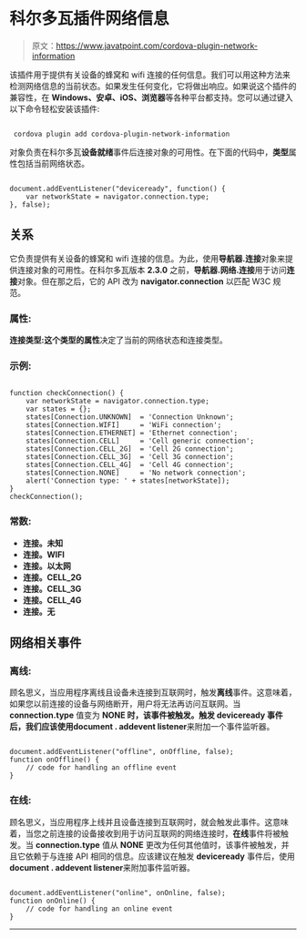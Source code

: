 # 科尔多瓦插件网络信息

> 原文：<https://www.javatpoint.com/cordova-plugin-network-information>

该插件用于提供有关设备的蜂窝和 wifi 连接的任何信息。我们可以用这种方法来检测网络信息的当前状态。如果发生任何变化，它将做出响应。如果说这个插件的兼容性，在 **Windows、安卓、iOS、浏览器**等各种平台都支持。您可以通过键入以下命令轻松安装该插件:

```

 cordova plugin add cordova-plugin-network-information

```

对象负责在科尔多瓦**设备就绪**事件后连接对象的可用性。在下面的代码中，**类型**属性包括当前网络状态。

```

document.addEventListener("deviceready", function() {
    var networkState = navigator.connection.type;
}, false);

```

## 关系

它负责提供有关设备的蜂窝和 wifi 连接的信息。为此，使用**导航器.连接**对象来提供连接对象的可用性。在科尔多瓦版本 **2.3.0** 之前，**导航器.网络.连接**用于访问**连接**对象。但在那之后，它的 API 改为 **navigator.connection** 以匹配 W3C 规范。

### 属性:

**连接类型:**这个**类型的属性**决定了当前的网络状态和连接类型。

### 示例:

```

function checkConnection() {
    var networkState = navigator.connection.type;
    var states = {};
    states[Connection.UNKNOWN]  = 'Connection Unknown';
    states[Connection.WIFI]     = 'WiFi connection';    
    states[Connection.ETHERNET] = 'Ethernet connection';
    states[Connection.CELL]     = 'Cell generic connection';
    states[Connection.CELL_2G]  = 'Cell 2G connection';
    states[Connection.CELL_3G]  = 'Cell 3G connection';
    states[Connection.CELL_4G]  = 'Cell 4G connection';
    states[Connection.NONE]     = 'No network connection';
    alert('Connection type: ' + states[networkState]);
}
checkConnection();

```

### 常数:

*   **连接。未知**
*   **连接。WIFI**
*   **连接。以太网**
*   **连接。CELL_2G**
*   **连接。CELL_3G**
*   **连接。CELL_4G**
*   **连接。无**

## 网络相关事件

### 离线:

顾名思义，当应用程序离线且设备未连接到互联网时，触发**离线**事件。这意味着，如果您以前连接的设备与网络断开，用户将无法再访问互联网。当 **connection.type** 值变为 **NONE 时，**该事件被触发。触发 **deviceready** 事件后，我们应该使用**document . addevent listener**来附加一个事件监听器。

```

document.addEventListener("offline", onOffline, false);
function onOffline() {
    // code for handling an offline event
}

```

### 在线:

顾名思义，当应用程序上线并且设备连接到互联网时，就会触发此事件。这意味着，当您之前连接的设备接收到用于访问互联网的网络连接时，**在线**事件将被触发。当 **connection.type** 值从 **NONE** 更改为任何其他值时，该事件被触发，并且它依赖于与连接 API 相同的信息。应该建议在触发 **deviceready** 事件后，使用**document . addevent listener**来附加事件监听器。

```

document.addEventListener("online", onOnline, false);
function onOnline() {
    // code for handling an online event
}

```

* * *